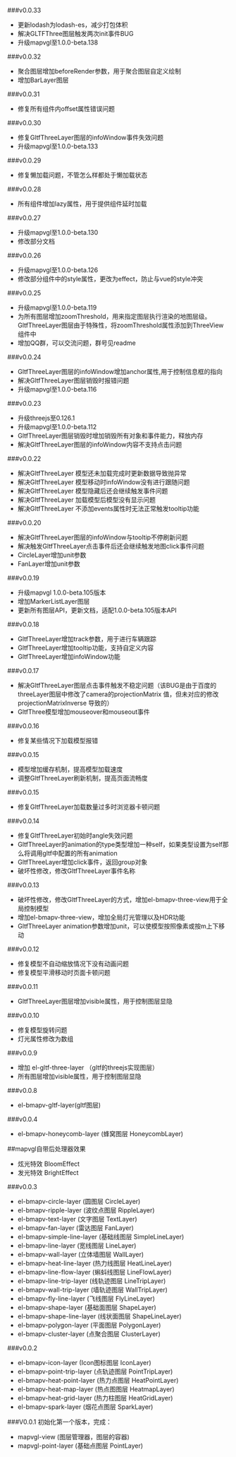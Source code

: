 ###v0.0.33
* 更新lodash为lodash-es，减少打包体积
* 解决GLTFThree图层触发两次init事件BUG
* 升级mapvgl至1.0.0-beta.138

###v0.0.32
* 聚合图层增加beforeRender参数，用于聚合图层自定义绘制
* 增加BarLayer图层

###v0.0.31
* 修复所有组件内offset属性错误问题

###v0.0.30
* 修复GltfThreeLayer图层的infoWindow事件失效问题
* 升级mapvgl至1.0.0-beta.133

###v0.0.29
* 修复懒加载问题，不管怎么样都处于懒加载状态

###v0.0.28
* 所有组件增加lazy属性，用于提供组件延时加载

###v0.0.27
* 升级mapvgl至1.0.0-beta.130
* 修改部分文档

###v0.0.26
  * 升级mapvgl至1.0.0-beta.126
  * 修改部分组件中的style属性，更改为effect，防止与vue的style冲突

###v0.0.25
  * 升级mapvgl至1.0.0-beta.119
  * 为所有图层增加zoomThreshold，用来指定图层执行渲染的地图层级。GltfThreeLayer图层由于特殊性，将zoomThreshold属性添加到ThreeView组件中
  * 增加QQ群，可以交流问题，群号见readme

###v0.0.24
  * GltfThreeLayer图层的infoWindow增加anchor属性,用于控制信息框的指向
  *  解决GltfThreeLayer图层销毁时报错问题
  * 升级mapvgl至1.0.0-beta.116

###v0.0.23
  * 升级threejs至0.126.1
  * 升级mapvgl至1.0.0-beta.112
  * GltfThreeLayer图层销毁时增加销毁所有对象和事件能力，释放内存
  * 解决GltfThreeLayer图层的infoWindow内容不支持点击问题

###v0.0.22
  * 解决GltfThreeLayer 模型还未加载完成时更新数据导致抛异常
  * 解决GltfThreeLayer 模型移动时infoWindow没有进行跟随问题
  * 解决GltfThreeLayer 模型隐藏后还会继续触发事件问题
  * 解决GltfThreeLayer 加载模型后模型没有显示问题
  * 解决GltfThreeLayer 不添加events属性时无法正常触发tooltip功能

###v0.0.20
  * 解决GltfThreeLayer图层的infoWindow与tooltip不停刷新问题
  * 解决触发GltfThreeLayer点击事件后还会继续触发地图click事件问题
  * CircleLayer增加unit参数
  * FanLayer增加unit参数

###v0.0.19
  * 升级mapvgl 1.0.0-beta.105版本
  * 增加MarkerListLayer图层
  * 更新所有图层API，更新文档，适配1.0.0-beta.105版本API

###v0.0.18
  * GltfThreeLayer增加track参数，用于进行车辆跟踪
  * GltfThreeLayer增加tooltip功能，支持自定义内容
  * GltfThreeLayer增加infoWindow功能

###v0.0.17
  * 解决GltfThreeLayer图层点击事件触发不稳定问题（该BUG是由于百度的threeLayer图层中修改了camera的projectionMatrix 值，但未对应的修改projectionMatrixInverse 导致的）
  * GltfThree模型增加mouseover和mouseout事件

###v0.0.16
  * 修复某些情况下加载模型报错

###v0.0.15
  * 模型增加缓存机制，提高模型加载速度
  * 调整GltfThreeLayer刷新机制，提高页面流畅度

###v0.0.15
  * 修复GltfThreeLayer加载数量过多时浏览器卡顿问题

###v0.0.14
  * 修复GltfThreeLayer初始时angle失效问题
  * GltfThreeLayer的animation的type类型增加一种self，如果类型设置为self那么将调用gltf中配置的所有animation
  * GltfThreeLayer增加click事件，返回group对象
  * 破坏性修改，修改GltfThreeLayer事件名称

###v0.0.13
  * 破坏性修改，修改GltfThreeLayer的方式，增加el-bmapv-three-view用于全局控制模型
  * 增加el-bmapv-three-view，增加全局灯光管理以及HDR功能
  * GltfThreeLayer animation参数增加unit，可以使模型按照像素或按m上下移动

###v0.0.12
  * 修复模型不自动缩放情况下没有动画问题
  * 修复模型平滑移动时页面卡顿问题

###v0.0.11
  * GltfThreeLayer图层增加visible属性，用于控制图层显隐

###v0.0.10
  * 修复模型旋转问题
  * 灯光属性修改为数组

###v0.0.9
  * 增加 el-gltf-three-layer （gltf的threejs实现图层）
  * 所有图层增加visible属性，用于控制图层显隐

###v0.0.8
  * el-bmapv-gltf-layer(gltf图层)

###v0.0.4
  * el-bmapv-honeycomb-layer (蜂窝图层 HoneycombLayer)
  
  ##mapvgl自带后处理器效果
  * 炫光特效 BloomEffect
  * 发光特效 BrightEffect

###v0.0.3
  * el-bmapv-circle-layer (圆图层 CircleLayer)
  * el-bmapv-ripple-layer (波纹点图层 RippleLayer)
  * el-bmapv-text-layer (文字图层 TextLayer)
  * el-bmapv-fan-layer (雷达图层 FanLayer)
  * el-bmapv-simple-line-layer (基础线图层 SimpleLineLayer)
  * el-bmapv-line-layer (宽线图层 LineLayer)
  * el-bmapv-wall-layer (立体墙图层 WallLayer)
  * el-bmapv-heat-line-layer (热力线图层 HeatLineLayer)
  * el-bmapv-line-flow-layer (蝌蚪线图层 LineFlowLayer)
  * el-bmapv-line-trip-layer (线轨迹图层 LineTripLayer)
  * el-bmapv-wall-trip-layer (墙轨迹图层 WallTripLayer)
  * el-bmapv-fly-line-layer (飞线图层 FlyLineLayer)
  * el-bmapv-shape-layer (基础面图层 ShapeLayer)
  * el-bmapv-shape-line-layer (线状面图层 ShapeLineLayer)
  * el-bmapv-polygon-layer (平面图层 PolygonLayer)
  * el-bmapv-cluster-layer (点聚合图层 ClusterLayer)

###v0.0.2
  * el-bmapv-icon-layer (Icon图标图层 IconLayer)
  * el-bmapv-point-trip-layer (点轨迹图层 PointTripLayer)
  * el-bmapv-heat-point-layer (热力点图层 HeatPointLayer)
  * el-bmapv-heat-map-layer (热点图图层 HeatmapLayer)
  * el-bmapv-heat-grid-layer (热力柱图层 HeatGridLayer)
  * el-bmapv-spark-layer (烟花点图层 SparkLayer)


###V0.0.1
  初始化第一个版本，完成：
  * mapvgl-view (图层管理器，图层的容器)
  * mapvgl-point-layer (基础点图层 PointLayer)

